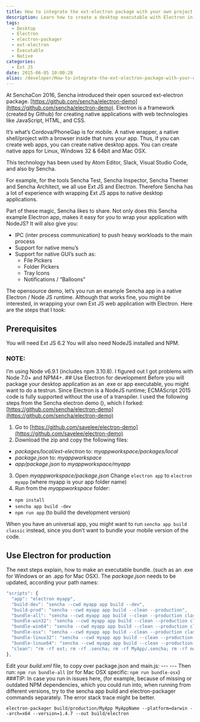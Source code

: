 ```yaml
---
title: How to integrate the ext-electron package with your own project.
description: Learn how to create a desktop executable with Electron in Ext JS
tags:
  - Desktop
  - Electron
  - electron-packager
  - ext-electron
  - Executable
  - Native
categories:
  - Ext JS
date: 2015-06-05 10:00:28
alias: /developer/How-to-integrate-the-ext-electron-package-with-your-own-project/
---
```


At SenchaCon 2016, Sencha introduced their open sourced ext-electron package. [https://github.com/sencha/electron-demo](https://github.com/sencha/electron-demo). Electron is a framework (created by Github) for creating native applications with web technologies like JavaScript, HTML, and CSS.

It’s what’s Cordova/PhoneGap is for mobile. A native wrapper, a native shell/project with a browser inside that runs your app. Thus, if you can create web apps, you can create native desktop apps. You can create native apps for Linux, Windows 32 & 64bit and Mac OSX.
<!--more-->

This technology has been used by Atom Editor, Slack, Visual Studio Code, and also by Sencha.

For example, for the tools Sencha Test, Sencha Inspector, Sencha Themer and Sencha Architect, we all use Ext JS and Electron. Therefore Sencha has a lot of experience with wrapping Ext JS apps to native desktop applications. 

Part of these magic, Sencha likes to share. Not only does this Sencha example Electron app, makes it easy for you to wrap your application with NodeJS? It will also give you: 

* IPC (inter process communication) to push heavy workloads to the main process 
* Support for native menu’s 
* Support for native GUI’s such as: 
  * File Pickers 
  * Folder Pickers 
  * Tray Icons 
  * Notifications / “Balloons” 

The opensource demo, let’s you run an example Sencha app in a native Electron / Node JS runtime. Although that works fine, you might be interested, in wrapping your own Ext JS web application with Electron. Here are the steps that I took: 

## Prerequisites

You will need Ext JS 6.2 You will also need NodeJS installed and NPM. 

### NOTE: 

I’m using Node v6.9.1 (includes npm 3.10.8). I figured out I got problems with Node 7.0+ and NPM4+. ## Use Electron for development Before you will package your desktop application as an .exe or app executable, you might want to do a testrun. Since Electron is a NodeJS runtime; ECMAScript 2015 code is fully supported without the use of a transpiler. I used the following steps from the Sencha electron demo (), which I forked: [https://github.com/sencha/electron-demo](https://github.com/sencha/electron-demo) 

1. Go to [https://github.com/savelee/electron-demo](https://github.com/savelee/electron-demo) 
2. Download the zip and copy the following files: 
  * *packages/local/ext-electron* to: *myappworkspace/packages/local* 
  * *package.json* to: *myappworkspace* 
  * *app/package.json* to *myappworkspace/myapp* 
3. Open *myappworkspace/package.json* Change `electron app` to `electron myapp` (where myapp is your app folder name) 
4. Run from the *myappworkspace* folder: 
  * `npm install` 
  * `sencha app build -dev` 
  * `npm run app` (to build the development version) 

When you have an universal app, you might want to run `sencha app build classic` instead, since you don’t want to bundle your mobile version of the code. 

## Use Electron for production 

The next steps explain, how to make an executable bundle. (such as an .exe for Windows or an .app for Mac OSX). The *package.json* needs to be updated, according your path names:

``` JavaScript
"scripts": { 
  "app": "electron myapp", 
  "build-dev": "sencha --cwd myapp app build --dev", 
  "build-prod": "sencha --cwd myapp app build --clean --production", 
  "bundle-all": "sencha --cwd myapp app build --clean --production classic && electron-packager build/production/MyApp MyAppName --all --out build/electron",
  "bundle-win32": "sencha --cwd myapp app build --clean --production classic && electron-packager build/production/MyApp MyAppName --platform=windows --arch=32 --version=1.4.7 --out build/electron", 
  "bundle-win64": "sencha --cwd myapp app build --clean --production classic && electron-packager build/production/MyApp MyAppName --platform=windows --arch=64 --version=1.4.7 --out build/electron", 
  "bundle-osx": "sencha --cwd myapp app build --clean --production classic && electron-packager build/production/MyApp MyAppName --platform=darwin --arch=x64 --version=1.4.7 --out build/electron", 
  "bundle-linux32": "sencha --cwd myapp app build --clean --production classic && electron-packager build/production/MyApp MyAppName --platform=linux --arch=x86 --version=1.4.7 --out build/electron", 
  "bundle-linux64": "sencha --cwd myapp app build --clean --production classic && electron-packager build/production/MyApp MyAppName --platform=linux --arch=x86_64 --version=1.4.7 --out build/electron", 
  "clean": "rm -rf ext; rm -rf .sencha; rm -rf MyApp/.sencha; rm -rf node_modules; rm -rf MyApp/node_modules; rm -rf build" 
},
```

Edit your *build.xml* file, to copy over package.json and main.js: --- --- Then run: `npm run bundle-all` (or for Mac OSX specific: `npm run bundle-osx`) ###TIP: In case you run in issues here, (for example, because of missing or outdated NPM dependencies, which you could run into, when running from different versions, try to the sencha app build and electron-packager commands separately. The error stack trace might be better. 

`electron-packager build/production/MyApp MyAppName --platform=darwin --arch=x64 --version=1.4.7 --out build/electron`
